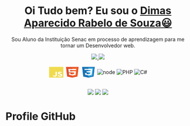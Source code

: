<div>
  
  <h1 align="center">
    Oi Tudo bem? Eu sou o 
    <a href="#">Dimas Aparecido Rabelo de Souza😃️</a>
  </h1>
  
  <p align="center">
    Sou Aluno da Instituição Senac em processo de aprendizagem para me tornar um Desenvolvedor web. 
    
  </p>
  

</div>

<div align="center">
  <a href="https://github.com/DimasRabelo">
    <img height="150em" src="https://github-readme-stats.vercel.app/api?username=DimasRabelo&count_private=true&include_all_commits=true&show_icons=true&theme=dracula&hide_border=false&show_owner=true"/>
    <img height="150em" src="https://github-readme-stats.vercel.app/api/top-langs/?username=DimasRabelo&theme=dracula&hide_border=false&&layout=compact"/>
  </a>
</div>

<div align="center" valign="top"><br>
 
  <img align="center" alt="Js" height="30" width="40" src="https://raw.githubusercontent.com/devicons/devicon/master/icons/javascript/javascript-plain.svg">
  <img align="center" alt="HTML" height="30" width="40" src="https://raw.githubusercontent.com/devicons/devicon/master/icons/html5/html5-original.svg">
  <img align="center" alt="CSS" height="30" width="40" src="https://raw.githubusercontent.com/devicons/devicon/master/icons/css3/css3-original.svg">
  <img align="center" alt="node" height="30" width="40" src="https://cdn.worldvectorlogo.com/logos/nodejs-icon.svg">
  <img align="center" alt="PHP" height="30" width="40" src="https://cdn.jsdelivr.net/gh/devicons/devicon/icons/php/php-original.svg">
 
  <img align="center" alt="C#" height="30" width="40" src="https://cdn.jsdelivr.net/gh/devicons/devicon/icons/csharp/csharp-original.svg" />
            
          
           
          

  
           
          


  
</div><br>

<div align="center">

  <a href="https://www.instagram.com/dimasrabelosouza/" target="_blank"><img src="https://img.shields.io/badge/-Instagram-%23E4405F?style=for-the-badge&logo=instagram&logoColor=white" target="_blank"></a>
  <a href="https://www.linkedin.com/in/dimasaparecidorabelosouza/" target="_blank"><img src="https://img.shields.io/badge/-LinkedIn-%230077B5?style=for-the-badge&logo=linkedin&logoColor=white" target="_blank"></a> 
  <a href="mailto:dimas_ap_souza@yahoo.com.br"><img src="https://img.shields.io/badge/-Yahoo-%23333?style=for-the-badge&logo=yahoo&logoColor=white" target="_blank"></a>
</div>

# Profile GitHub
